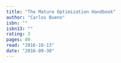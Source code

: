 ```yaml
---
title: "The Mature Optimization Handbook"
author: "Carlos Bueno"
isbn: ""
isbn13: ""
rating: 3
pages: 89
read: "2016-10-13"
date: "2016-09-30"
---
```


